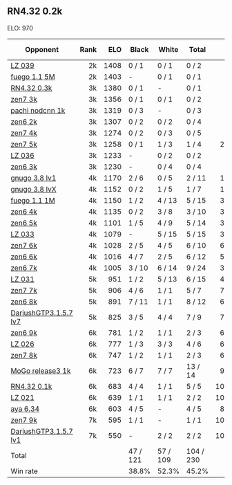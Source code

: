## RN4.32 0.2k ##

ELO: 970

Opponent | Rank | ELO | Black | White | Total | Win rate
---------|-----:|----:|-------|-------|-------|-------:
[LZ 039](LZ%20039.md) | 2k | 1408 | 0 / 1 | 0 / 1 | 0 / 2 | 0.0%
[fuego 1.1 5M](fuego%201.1%205M.md) | 2k | 1403 | - | 0 / 1 | 0 / 1 | 0.0%
[RN4.32 0.3k](RN4.32%200.3k.md) | 3k | 1380 | 0 / 1 | - | 0 / 1 | 0.0%
[zen7 3k](zen7%203k.md) | 3k | 1356 | 0 / 1 | 0 / 1 | 0 / 2 | 0.0%
[pachi nodcnn 1k](pachi%20nodcnn%201k.md) | 3k | 1319 | 0 / 3 | - | 0 / 3 | 0.0%
[zen6 2k](zen6%202k.md) | 3k | 1307 | 0 / 2 | 0 / 2 | 0 / 4 | 0.0%
[zen7 4k](zen7%204k.md) | 3k | 1274 | 0 / 2 | 0 / 3 | 0 / 5 | 0.0%
[zen7 5k](zen7%205k.md) | 3k | 1258 | 0 / 1 | 1 / 3 | 1 / 4 | 25.0%
[LZ 036](LZ%20036.md) | 3k | 1233 | - | 0 / 2 | 0 / 2 | 0.0%
[zen6 3k](zen6%203k.md) | 3k | 1230 | - | 0 / 4 | 0 / 4 | 0.0%
[gnugo 3.8 lv1](gnugo%203.8%20lv1.md) | 4k | 1170 | 2 / 6 | 0 / 5 | 2 / 11 | 18.2%
[gnugo 3.8 lvX](gnugo%203.8%20lvX.md) | 4k | 1152 | 0 / 2 | 1 / 5 | 1 / 7 | 14.3%
[fuego 1.1 1M](fuego%201.1%201M.md) | 4k | 1150 | 1 / 2 | 4 / 13 | 5 / 15 | 33.3%
[zen6 4k](zen6%204k.md) | 4k | 1135 | 0 / 2 | 3 / 8 | 3 / 10 | 30.0%
[zen6 5k](zen6%205k.md) | 4k | 1101 | 1 / 5 | 4 / 9 | 5 / 14 | 35.7%
[LZ 033](LZ%20033.md) | 4k | 1079 | - | 5 / 15 | 5 / 15 | 33.3%
[zen7 6k](zen7%206k.md) | 4k | 1028 | 2 / 5 | 4 / 5 | 6 / 10 | 60.0%
[zen6 6k](zen6%206k.md) | 4k | 1016 | 4 / 7 | 2 / 5 | 6 / 12 | 50.0%
[zen6 7k](zen6%207k.md) | 4k | 1005 | 3 / 10 | 6 / 14 | 9 / 24 | 37.5%
[LZ 031](LZ%20031.md) | 5k | 951 | 1 / 2 | 5 / 13 | 6 / 15 | 40.0%
[zen7 7k](zen7%207k.md) | 5k | 906 | 4 / 6 | 1 / 1 | 5 / 7 | 71.4%
[zen6 8k](zen6%208k.md) | 5k | 891 | 7 / 11 | 1 / 1 | 8 / 12 | 66.7%
[DariushGTP3.1.5.7 lv7](DariushGTP3.1.5.7%20lv7.md) | 5k | 825 | 3 / 5 | 4 / 4 | 7 / 9 | 77.8%
[zen6 9k](zen6%209k.md) | 6k | 781 | 1 / 2 | 1 / 1 | 2 / 3 | 66.7%
[LZ 026](LZ%20026.md) | 6k | 777 | 1 / 3 | 3 / 3 | 4 / 6 | 66.7%
[zen7 8k](zen7%208k.md) | 6k | 747 | 1 / 2 | 1 / 1 | 2 / 3 | 66.7%
[MoGo release3 1k](MoGo%20release3%201k.md) | 6k | 723 | 6 / 7 | 7 / 7 | 13 / 14 | 92.9%
[RN4.32 0.1k](RN4.32%200.1k.md) | 6k | 683 | 4 / 4 | 1 / 1 | 5 / 5 | 100.0%
[LZ 021](LZ%20021.md) | 6k | 639 | 1 / 1 | 1 / 1 | 2 / 2 | 100.0%
[aya 6.34](aya%206.34.md) | 6k | 603 | 4 / 5 | - | 4 / 5 | 80.0%
[zen7 9k](zen7%209k.md) | 7k | 595 | 1 / 1 | - | 1 / 1 | 100.0%
[DariushGTP3.1.5.7 lv1](DariushGTP3.1.5.7%20lv1.md) | 7k | 550 | - | 2 / 2 | 2 / 2 | 100.0%
Total | | | 47 / 121 | 57 / 109 | 104 / 230 | 
Win rate| | | 38.8% | 52.3% | 45.2% | 
